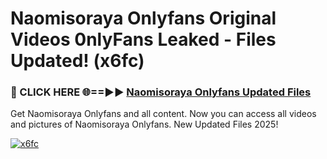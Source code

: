 # Naomisoraya Onlyfans Original Videos 0nlyFans Leaked - Files Updated! (x6fc)

<h3>🔴 CLICK HERE 🌐==►► <a href="https://tinyurl.com/ehrbuxhb" rel="nofollow">Naomisoraya Onlyfans Updated Files</a></h3>

Get Naomisoraya Onlyfans and all content. Now you can access all videos and pictures of Naomisoraya Onlyfans. New Updated Files 2025!

[![x6fc](https://i.imgur.com/lVYEuWS.gif)](https://tinyurl.com/ehrbuxhb)
